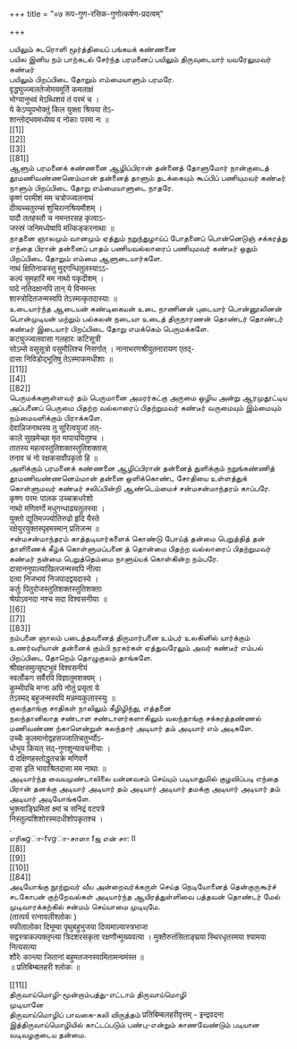 +++
title = "०७ रूप-गुण-रसिक-गुणोत्कर्षण-प्रदत्वम्"

+++

பயிலும் சுடரொளி மூர்த்தியைப் பங்கயக் கண்ணனை   
பயில இனிய நம் பாற்கடல் சேர்ந்த பரமனைப் பயிலும் திருவுடையார் யவரேலுமவர் கண்டீர்   
பயிலும் பிறப்பிடை தோறும் எம்மையாளும் பரமரே.   
वृद्धघुज्ज्वलतेजोमयमूर्ति कमलाक्षं   
भोग्यानुभवं मेऽब्धिशयं तं परमं च ।   
ये केऽप्युपभोक्तुं किल युक्ता श्रियया तेऽ-   
शान्तोद्भवमध्येष्य व नोकाः परमा नः ॥   
[[1]]  
[[2]]  
[[3]]  
[[81]]  
ஆளும் பரமனைக் கண்ணனை ஆழிப்பிரான் தன்னைத் தோளுமோர் நான்குடைத் தூமணிவண்ணனெம்மான் தன்னைத் தாளும் தடக்கையும் கூப்பிப் பணியுமவர் கண்டீர் நாளும் பிறப்பிடை தோறு எம்மையாளுடை நாதரே.   
कृष्णं परमीशं मम चत्रोज्ज्वलनाथं   
दीव्यच्चतुरम्सं शुचिरत्नश्रियमौशम् ।   
पादौ ततहस्तौ च नमन्तरसह कृत्वाऽ-   
जस्स्रं जनिमध्येष्वपि मत्किङ्करनाथाः ॥   
நாதனை ஞாலமும் வானமும் ஏத்தும் நறுந்துழாய்ப் போதனைப் பொன்னெடுஞ் சக்கரத்து எந்தை பிரான் தன்னைப் பாதம் பணியவல்லாரைப் பணியுமவர் கண்டீர் ஒதும் பிறப்பிடை தோறும் எம்மை ஆளுடையார்களே.   
नाथं क्षितिनाकस्तु मुद्गन्धितुलस्याऽऽ-   
कल्पं सुमहारिं मम नाथो पकृदीशम् ।   
पादे नतिदक्षानपि तान् ये विनमन्तः   
शास्त्रोदितजन्मस्वपि तेऽस्मत्कृतदास्याः ॥   
உடையார்ந்த ஆடையன் கண்டிகையன் உடை நாணினன் புடையார் பொன்னூலினன் பொன்முடியன் மற்றும் பல்கலன் நடையா உடைத் திருநாரணன் தொண்டர் தொண்டர் கண்டீர் இடையார் பிறப்பிடை தோறு எமக்கெம் பெருமக்களே.   
कट्युज्ज्वलवासा गलहारः कटिसूत्री   
सोऽम्से वसुसूत्रो वसुमौलिश्च निसर्गात् । नानाभरणश्रीयुतनारायण एतद्-   
दासा निविडोद्भूतिषु तेऽस्माकमधीशाः ॥   
[[11]]  
[[4]]  
[[82]]  
பெருமக்களுள்ளவர் தம் பெருமானை அமரர்கட்கு அருமை ஒழிய அன்று ஆரமுதூட்டிய அப்பனைப் பெருமை பிதற்ற வல்லாரைப் பிதற்றுமவர் கண்டீர் வருமையும் இம்மையும் நம்மையளிக்கும் பிராக்களே.   
देवान्निजनाथस्य तु सूरित्वयुजां तत्-   
काले सुखमेच्छा मृत मापाययितुश्च ।   
तातस्य महत्वस्तुतिशक्तस्तुतिशक्तास्   
तनाव चं नो रक्षकसर्वोपकृतो हि ॥   
அளிக்கும் பரமனைக் கண்ணனை ஆழிப்பிரான் தன்னைத் துளிக்கும் நறுங்கண்ணித் தூமணிவண்ணனெம்மான் தன்னை ஒளிக்கொண்ட சோதியை உள்ளத்துக் கொள்ளுமவர் கண்டீர் சலிப்பின்றி ஆண்டெம்மைச் சன்மசன்மாந்தரம் காப்பரே.   
कृष्णः परमः पालक उच्चक्रधरेशो   
नाथो मणिवर्णो मधुगन्धाढ्यतुलस्या ।   
युक्तो द्युतिमज्ज्योतिरुढो हृदि यैस्ते   
रक्षेयुरयुक्तस्पृहमस्मान् प्रतिजन्म ॥   
சன்மசன்மாந்தரம் காத்தடியார்களைக் கொண்டு போய்த் தன்மை பெறுத்தித் தன் தாளிணைக் கீழ்க் கொள்ளுமப்பனை த் தொன்மை பிதற்ற வல்லாரைப் பிதற்றுமவர் கண்டீர் நன்மை பெறுத்தெம்மை நாளுய்யக் கொள்கின்ற நம்பரே.   
दासाननुपाल्याखिलजन्मस्वपि नीत्वा   
दत्वा निजभावं निजपादद्वयदास्ये ।   
कर्तुः पितुरोजस्तुतिशक्तस्तुतिशक्ताः   
श्रेयोऽवनदा नश्च सदा विश्वसनीयाः ॥   
[[6]]  
[[7]]  
[[83]]  
நம்பனை ஞாலம் படைத்தவனைத் திருமார்பனை உம்பர் உலகினில் யார்க்கும் உணர்வரியான் தன்னைக் கும்பி நரகர்கள் ஏத்துவரேலும் அவர் கண்டீர் எம்பல் பிறப்பிடை தோறெம் தொழுகுலம் தாங்களே.   
श्रीवक्षसमुत्सृष्टभुवं विश्वसनीयं   
स्वर्लोकग सर्वैरपि विज्ञातुमशक्यम् ।   
कुम्भीपचि मग्ना अपि नोतुं प्रसृता ये   
तेऽस्मद् बहुजन्मस्वपि मन्नम्यकुलास्स्युः ॥   
குலந்தாங்கு சாதிகள் நாலிலும் கீழிழிந்து, எத்தனை   
நலந்தானிலாத சண்டாள சண்டாளர்களாகிலும் வலந்தாங்கு சக்கரத்தண்ணல் மணிவண்ண ற்காளென்றுள் கலந்தார் அடியார் தம் அடியார் எம் அடிகளே.   
उच्चैः कुलमानोद्वहसज्जातिचतुर्भ्योऽ-   
धोभूय कियत् सद्-गुणशून्यावचनीयाः ।   
ये दक्षिणहस्तोद्धृतचक्रे मणिवर्णे   
दासा इति भावाश्रितदासा मम नाथाः ॥   
அடியார்ந்த வையமுண்டாலிலை யன்னவசம் செய்யும் படியாதுமில் குழவிப்படி எந்தை பிரான் தனக்கு அடியார் அடியார் தம் அடியார் அடியார் தமக்கு அடியார் அடியார் தம் அடியார் அடியோங்களே.   
भुक्त्वाङ्घ्रिमितां क्ष्मां च सनिद्रं वटपत्रे   
निस्तुल्यशिशोरस्मदधीशोपकृतश्च ।   
.   
எரிகgா-fvgா-சாளா fஜ என் சா: II   
[[8]]  
[[9]]  
[[10]]  
[[84]]  
அடியோங்கு நூற்றுவர் வீய அன்றைவர்க்கருள் செய்த நெடியோனைத் தென்குருகூர்ச் சடகோபன் குற்றேவல்கள் அடியார்ந்த ஆயிரத்துள்ளிவை பத்தவன் தொண்டர் மேல் முடிவாரக்கற்கில் சன்மம் செய்யாமை முடியுமே.   
(तात्पर्य रत्नावलीश्लोकः )   
स्फीतालोका दिभूम्वा पृथुबहुभुजया दिव्यमाल्यास्त्रभाजा   
सद्वस्त्राकल्पक्लृप्त्या त्रिदशरसकृता रक्षणौन्मुख्यवत्या । मुक्तैरुत्तंसिताङ्घ्रया स्थिरधृतरमया श्यामया नित्यसत्या   
शौरेः कान्त्या जितानां बहुमतजनस्वामितामन्वमंस्त ॥   
॥ प्रतिबिम्बलहरी श्लोकः ॥   

[[11]]  
திருவாய்மொழி-மூன்றாம்பத்து-எட்டாம் திருவாய்மொழி   
முடியானே   
திருவாய்மொழிப் பாவகை-கலி விருத்தம் प्रतिबिम्बलहरीवृत्तम् - इन्द्रवदना   
இத்திருவாய்மொழியில் காட்டப்படும் பண்பு-என்றும் காணவேண்டும் படியான வடிவழகுடைய தன்மை.   

